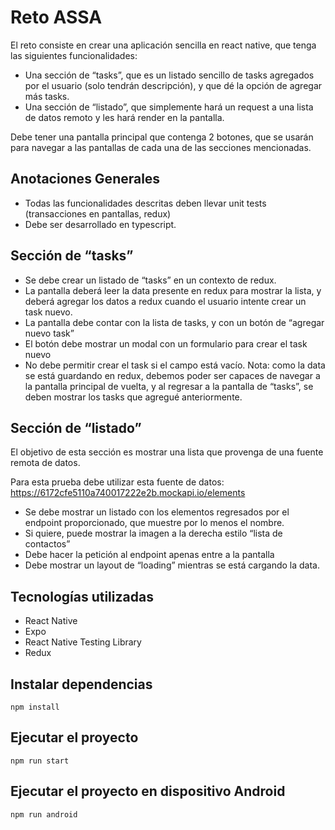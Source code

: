 # Reto ASSA

El reto consiste en crear una aplicación sencilla en react native, que tenga las siguientes
funcionalidades:

- Una sección de “tasks”, que es un listado sencillo de tasks agregados por el usuario (solo tendrán descripción), y que dé la opción de agregar más tasks.
- Una sección de “listado”, que simplemente hará un request a una lista de datos remoto y les hará render en la pantalla.

Debe tener una pantalla principal que contenga 2 botones, que se usarán para navegar a las
pantallas de cada una de las secciones mencionadas.

## Anotaciones Generales

- Todas las funcionalidades descritas deben llevar unit tests (transacciones en pantallas, redux)
- Debe ser desarrollado en typescript.

## Sección de “tasks”

- Se debe crear un listado de “tasks” en un contexto de redux.
- La pantalla deberá leer la data presente en redux para mostrar la lista, y deberá agregar los datos a redux cuando el usuario intente crear un task nuevo.
- La pantalla debe contar con la lista de tasks, y con un botón de “agregar nuevo task”
- El botón debe mostrar un modal con un formulario para crear el task nuevo
- No debe permitir crear el task si el campo está vacío. Nota: como la data se está guardando en redux, debemos poder ser capaces de navegar a la pantalla principal de vuelta, y al regresar a la pantalla de “tasks”, se deben mostrar los tasks que agregué anteriormente.

## Sección de “listado”

El objetivo de esta sección es mostrar una lista que provenga de una fuente remota de datos.

Para esta prueba debe utilizar esta fuente de datos: https://6172cfe5110a740017222e2b.mockapi.io/elements

- Se debe mostrar un listado con los elementos regresados por el endpoint proporcionado, que muestre por lo menos el nombre.
- Si quiere, puede mostrar la imagen a la derecha estilo “lista de contactos”
- Debe hacer la petición al endpoint apenas entre a la pantalla
- Debe mostrar un layout de “loading” mientras se está cargando la data.

## Tecnologías utilizadas

- React Native
- Expo
- React Native Testing Library
- Redux

## Instalar dependencias

<code>npm install</code>

## Ejecutar el proyecto

<code>npm run start</code>

## Ejecutar el proyecto en dispositivo Android

<code>npm run android</code>
